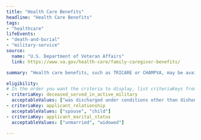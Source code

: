 ```yaml
---
title: "Health Care Benefits"
headline: "Health Care Benefits"
tags: 
- "healthcare"
lifeEvents: 
- "death-and-burial"
- "military-service"
source:
  name: "U.S. Department of Veteran Affairs"
  link: https://www.va.gov/health-care/family-caregiver-benefits/

summary: "Health care benefits, such as TRICARE or CHAMPVA, may be available to the surviving spouse or child of a veteran or service member."

eligibility:
# In the order you want the criteria to display, list criteriaKeys from the csv here, each followed by a comma-separated list of which values indicate eligibility for that criteria. Wrap individual values in quotes if they have inner commas.
- criteriaKey: deceased_served_in_active_military
  acceptableValues: ["was discharged under conditions other than dishonorable", "died while on active duty"]
- criteriaKey: applicant_relationship
  acceptableValues: ["spouse", "child"]
- criteriaKey: applicant_marital_status
  acceptableValues: ["unmarried", "widowed"]

---
```

